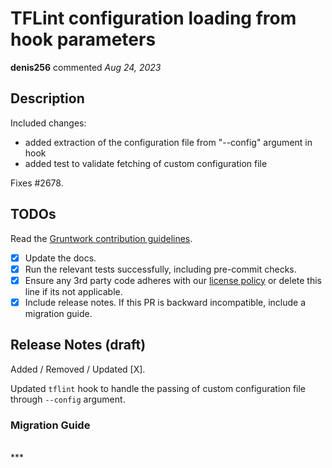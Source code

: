 # TFLint configuration loading from hook parameters

**denis256** commented *Aug 24, 2023*

<!-- Prepend '[WIP]' to the title if this PR is still a work-in-progress. Remove it when it is ready for review! -->

## Description
Included changes:
* added extraction of the configuration file from "--config" argument in hook
* added test to validate fetching of custom configuration file

Fixes #2678.

<!-- Description of the changes introduced by this PR. -->

## TODOs

Read the [Gruntwork contribution guidelines](https://gruntwork.notion.site/Gruntwork-Coding-Methodology-02fdcd6e4b004e818553684760bf691e).

- [x] Update the docs.
- [x] Run the relevant tests successfully, including pre-commit checks.
- [x] Ensure any 3rd party code adheres with our [license policy](https://www.notion.so/gruntwork/Gruntwork-licenses-and-open-source-usage-policy-f7dece1f780341c7b69c1763f22b1378) or delete this line if its not applicable.
- [x] Include release notes. If this PR is backward incompatible, include a migration guide.

## Release Notes (draft)

<!-- One-line description of the PR that can be included in the final release notes. -->
Added / Removed / Updated [X].

Updated `tflint` hook to handle the passing of custom configuration file through `--config` argument.

### Migration Guide

<!-- Important: If you made any backward incompatible changes, then you must write a migration guide! -->


<br />
***


